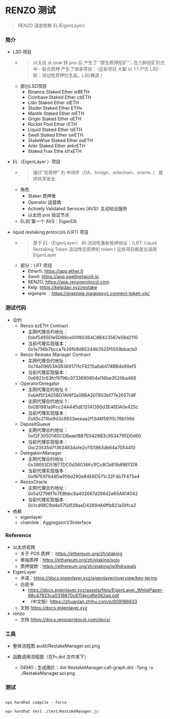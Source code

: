 # RENZO 测试

> RENZO 深度依赖 EL(EigenLayer)

### 简介

* LSD 项目
    * > 以太坊 从 pow 转 pos 后 产生了 "原生质押挖矿"；在几种挖矿形式中 - 联合质押 产生了很多项目：（这些项目 大都 以 1:1 产生 LSD 即：流动性质押衍生品，LSD赛道 ）
    * 部分LSD项目 
        * Binance Staked Ether wBETH
        * Coinbase Staked Ether cbETH
        * Lido Staked Ether stETH
        * Stader Staked Ether ETHx
        * Mantle Staked Ether mETH
        * Origin Staked Ether oETH
        * Rocket Pool Ether rETH
        * Liquid Staked Ether lsETH
        * Swell Staked Ether swETH
        * StakeWise Staked Ether osETH
        * Ankr Staked Ether ankrETH
        * Staked Frax Ethe sfrxETH

* EL（EigenLayer ）项目 
    * > 通过"在质押" 为 中间件（DA、bridge、sidechain、oracle..） 提供共享安全. 
    * 角色
        * Staker 质押者
        * Operator 运营商
        * Actively Validated Services (AVS): 主动验证服务
        * 以太坊 pos 验证节点
    * EL的 第一个 AVS：EigenDA

* liquid restaking protocols (LRT) 项目 
    * > 基于 EL（EigenLayer） 的 流动性重新抵押协议；(LRT: Liquid Restaking Token 流动性在质押的 token ) 这些项目都是去调用 EigenLayer 
    * 部分：LRT 项目  
        * Etherfi:  https://app.ether.fi
        * Swell: https://app.swellnetwork.io
        * RENZO: https://app.renzoprotocol.com
        * Kelp: https://kelpdao.xyz/restake
        * eigenpie ：https://eigenpie.magpiexyz.connect-token.vip/
 
### 测试代码

* 合约
    * Renzo ezETH Contract
        * 主网代理合约地址：0xbf5495Efe5DB9ce00f80364C8B423567e58d2110
        * 当前代理实现版本：0x1e756b7bcca7b26fb9d85344b3525f5559bbacb0
    * Renzo Restake Manager Contract
        * 主网代理合约地址：0x74a09653A083691711cF8215a6ab074BB4e99ef5
        * 当前代理实现版本：0x6921c63fcf9796c9733690804e116be3520ba468
    * OperatorDelegator
        * 主网代理合约地址 0：0xbAf5f3A05BD7Af6f3a0BBA207803bf77e2657c8F
        * 主网代理合约地址 1：0x0B1981a9Fcc24A445dE15141390d3E46DA0e425c
        * 当前代理实现版本：0x85c211be9d3c8933eeeaa2f13d4f5970c76bf39d
    * DepositQueue
        * 主网代理合约地址：0xf2F305D14DCD8aaef887E0428B3c9534795D0d60
        * 当前代理实现版本：0xc23535d7f3634634a1e2cf101863db64a7054410
    * DelegationManager
        * 主网代理合约地址：0x39053D51B77DC0d36036Fc1fCc8Cb819df8Ef37A
        * 当前代理实现版本：0xf97E97649Da958d290e84E6D571c32F4b7F475e4
    * RenzoOracle
        * 主网代理合约地址：0x5a12796f7e7EBbbc8a402667d266d2e65A814042
        * 当前代理实现版本：0x1cd98C9d4e570d138aeD4269dA6ffb821a56fca2
* 依赖
    * eigenlayer
    * chainlink : AggregatorV3Interface



### Reference 

* 以太坊官网 
    * 关于 POS 质押： https://ethereum.org/zh/staking
    * 单独质押：https://ethereum.org/zh/staking/solo
    * 质押提款：https://ethereum.org/zh/staking/withdrawals
* EigenLayer 
    * 术语：https://docs.eigenlayer.xyz/eigenlayer/overview/key-terms
    * 白皮书
        * https://docs.eigenlayer.xyz/assets/files/EigenLayer_WhitePaper-88c47923ca0319870c611decd6e562ad.pdf
        * （中文版）https://zhuanlan.zhihu.com/p/609186933
    * 文档 https://docs.eigenlayer.xyz
* renzo
    * 文档 https://docs.renzoprotocol.com/docs/



### 工具

* 整体流程图  audit/RestakeManager.sol.png

* 函数调用流程图（在fn.dot 文件夹下）
    * DEMO : 生成图片：dot RestakeManager.call-graph.dot -Tpng -o ./RestakeManager.sol.png

### 测试

```shell

npx hardhat compile --force

npx hardhat test ./test/RestakeManager.js

```


